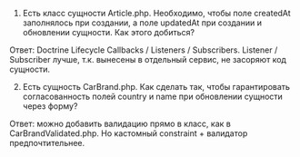 1. Есть класс сущности Article.php. Необходимо, чтобы поле createdAt заполнялось при создании, а поле updatedAt при создании и обновлении сущности. Как этого добиться?

Ответ: Doctrine Lifecycle Callbacks / Listeners / Subscribers. Listener / Subscriber лучше, т.к. вынесены в отдельный сервис, не засоряют код сущности.

2. Есть сущность CarBrand.php. Как сделать так, чтобы гарантировать согласованность полей country и name при обновлении сущности через форму?

Ответ: можно добавить валидацию прямо в класс, как в CarBrandValidated.php. Но кастомный constraint + валидатор предпочтительнее.



